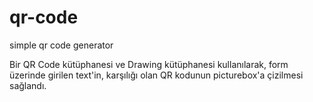 # qr-code
simple qr code generator

Bir QR Code kütüphanesi ve Drawing kütüphanesi kullanılarak, form üzerinde girilen text'in, karşılığı olan QR kodunun picturebox'a çizilmesi sağlandı.

